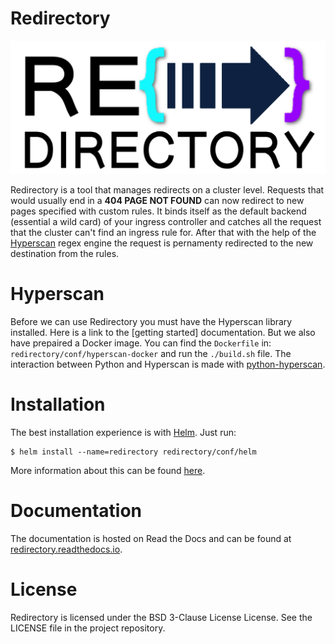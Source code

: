 # Redirectory

![](https://github.com/kumina/k8s-redirectory/blob/master/documentation/_static/redirectory_logo.png)

Redirectory is a tool that manages redirects on a cluster level.
Requests that would usually end in a **404 PAGE NOT FOUND** can now
redirect to new pages specified with custom rules. It binds itself as
the default backend (essential a wild card) of your ingress controller
and catches all the request that the cluster can't find an ingress rule
for. After that with the help of the
[Hyperscan](https://www.hyperscan.io) regex engine the request is
pernamenty redirected to the new destination from the rules.

# Hyperscan
Before we can use Redirectory you must have the Hyperscan library
installed. Here is a link to the [getting started] documentation. But
we also have prepaired a Docker image. You can find the `Dockerfile` in:
`redirectory/conf/hyperscan-docker` and run the `./build.sh` file. The
interaction between Python and Hyperscan is made with
[python-hyperscan](https://github.com/darvid/python-hyperscan).

# Installation
The best installation experience is with [Helm](https://github.com/helm/helm). 
Just run:
```shell
$ helm install --name=redirectory redirectory/conf/helm
```
More information about this can be found [here](https://redirectory.readthedocs.io/en/latest/misc/install.html).

# Documentation
The documentation is hosted on Read the Docs and can be found at
[redirectory.readthedocs.io](https://redirectory.readthedocs.io).

# License
Redirectory is licensed under the BSD 3-Clause License License. See the
LICENSE file in the project repository.
